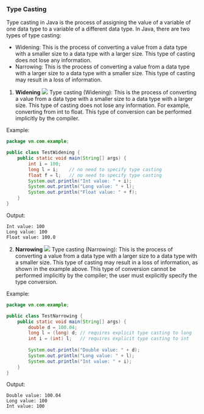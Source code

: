 ### Type Casting
Type casting in Java is the process of assigning the value of a variable of one data type to a variable of a different data type.
In Java, there are two types of type casting:
- Widening: This is the process of converting a value from a data type with a smaller size to a data type with a larger size. This type of casting does not lose any information.
- Narrowing: This is the process of converting a value from a data type with a larger size to a data type with a smaller size. This type of casting may result in a loss of information.

1. **Widening**
   ![](https://viettuts.vn/images/java/java-co-ban/ep-kieu-du-lieu-noi-rong.jpg)
   Type casting (Widening): This is the process of converting a value from a data type with a smaller size to a data type with a larger size. This type of casting does not lose any information. For example, converting from int to float. This type of conversion can be performed implicitly by the compiler.

Example:
```java
package vn.com.example;

public class TestWidening {
    public static void main(String[] args) {
        int i = 100;
        long l = i;    // no need to specify type casting
        float f = l;   // no need to specify type casting
        System.out.println("Int value: " + i);
        System.out.println("Long value: " + l);
        System.out.println("Float value: " + f);
    }
}
```
Output:
```
Int value: 100
Long value: 100
Float value: 100.0
```
2. **Narrowing**
   ![](https://viettuts.vn/images/java/java-co-ban/ep-kieu-du-lieu-thu-hep.jpg)
   Type casting (Narrowing): This is the process of converting a value from a data type with a larger size to a data type with a smaller size. This type of casting may result in a loss of information, as shown in the example above. This type of conversion cannot be performed implicitly by the compiler; the user must explicitly specify the type conversion.

Example:
```java
package vn.com.example;

public class TestNarrowing {
    public static void main(String[] args) {
        double d = 100.04;
        long l = (long) d; // requires explicit type casting to long
        int i = (int) l;   // requires explicit type casting to int
 
        System.out.println("Double value: " + d);
        System.out.println("Long value: " + l);
        System.out.println("Int value: " + i);
    }
}
```
Output:
```
Double value: 100.04
Long value: 100
Int value: 100
```